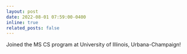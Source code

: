 ```yaml
---
layout: post
date: 2022-08-01 07:59:00-0400
inline: true
related_posts: false
---
```


Joined the MS CS program at University of Illinois, Urbana-Champaign!
